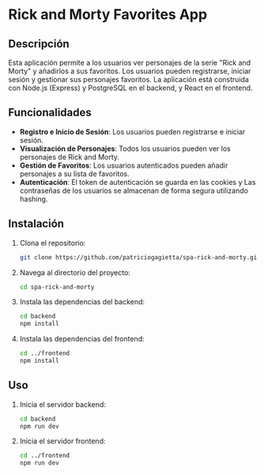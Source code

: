 # Rick and Morty Favorites App

## Descripción

Esta aplicación permite a los usuarios ver personajes de la serie "Rick and Morty" y añadirlos a sus favoritos. Los usuarios pueden registrarse, iniciar sesión y gestionar sus personajes favoritos. La aplicación está construida con Node.js (Express) y PostgreSQL en el backend, y React en el frontend.

## Funcionalidades

- **Registro e Inicio de Sesión**: Los usuarios pueden registrarse e iniciar sesión.
- **Visualización de Personajes**: Todos los usuarios pueden ver los personajes de Rick and Morty.
- **Gestión de Favoritos**: Los usuarios autenticados pueden añadir personajes a su lista de favoritos.
- **Autenticación**: El token de autenticación se guarda en las cookies y Las contraseñas de los usuarios se almacenan de forma segura utilizando hashing.

## Instalación

1. Clona el repositorio:
    ```bash
    git clone https://github.com/patriciogagietta/spa-rick-and-morty.git
    ```
2. Navega al directorio del proyecto:
    ```bash
    cd spa-rick-and-morty
    ```
3. Instala las dependencias del backend:
    ```bash
    cd backend
    npm install
    ```
4. Instala las dependencias del frontend:
    ```bash
    cd ../frontend
    npm install
    ```

## Uso

1. Inicia el servidor backend:
    ```bash
    cd backend
    npm run dev
    ```
2. Inicia el servidor frontend:
    ```bash
    cd ../frontend
    npm run dev
    ```

